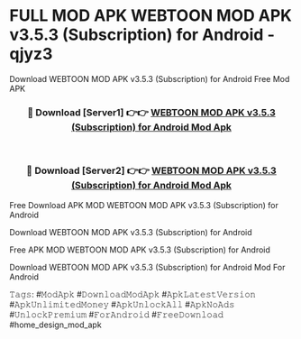 # FULL MOD APK WEBTOON MOD APK v3.5.3 (Subscription) for Android - qjyz3
Download WEBTOON MOD APK v3.5.3 (Subscription) for Android Free Mod APK

<div align="center">
<h3>🔴 Download [Server1] 👉👉 <a href="https://apk-comot.site?title=WEBTOON_MOD_APK_v3.5.3_(Subscription)_for_Android">WEBTOON MOD APK v3.5.3 (Subscription) for Android Mod Apk</a></h3><br>

<h3>🔴 Download [Server2] 👉👉 <a href="https://apk-comot.site?title=WEBTOON_MOD_APK_v3.5.3_(Subscription)_for_Android">WEBTOON MOD APK v3.5.3 (Subscription) for Android Mod Apk</a></h3>
</div>


Free Download APK MOD WEBTOON MOD APK v3.5.3 (Subscription) for Android

Download WEBTOON MOD APK v3.5.3 (Subscription) for Android 

Free APK MOD WEBTOON MOD APK v3.5.3 (Subscription) for Android 

Download WEBTOON MOD APK v3.5.3 (Subscription) for Android Mod For Android

𝚃𝚊𝚐𝚜: #𝙼𝚘𝚍𝙰𝚙𝚔 #𝙳𝚘𝚠𝚗𝚕𝚘𝚊𝚍𝙼𝚘𝚍𝙰𝚙𝚔 #𝙰𝚙𝚔𝙻𝚊𝚝𝚎𝚜𝚝𝚅𝚎𝚛𝚜𝚒𝚘𝚗 #𝙰𝚙𝚔𝚄𝚗𝚕𝚒𝚖𝚒𝚝𝚎𝚍𝙼𝚘𝚗𝚎𝚢 #𝙰𝚙𝚔𝚄𝚗𝚕𝚘𝚌𝚔𝙰𝚕𝚕 #𝙰𝚙𝚔𝙽𝚘𝙰𝚍𝚜 #𝚄𝚗𝚕𝚘𝚌𝚔𝙿𝚛𝚎𝚖𝚒𝚞𝚖 #𝙵𝚘𝚛𝙰𝚗𝚍𝚛𝚘𝚒𝚍 #𝙵𝚛𝚎𝚎𝙳𝚘𝚠𝚗𝚕𝚘𝚊𝚍 #home_design_mod_apk